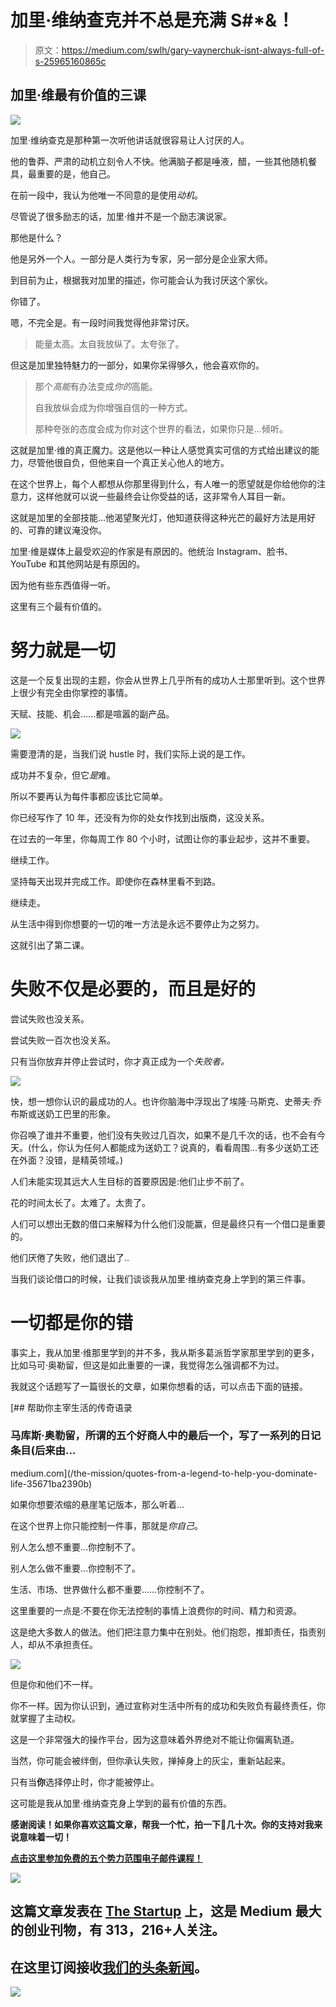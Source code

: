 # 加里·维纳查克并不总是充满 S#*&！

> 原文：<https://medium.com/swlh/gary-vaynerchuk-isnt-always-full-of-s-25965160865c>

## 加里·维最有价值的三课

![](img/92c9d64006d2d4b68fecbdc5831373e5.png)

加里·维纳查克是那种第一次听他讲话就很容易让人讨厌的人。

他的鲁莽、严肃的动机立刻令人不快。他满脑子都是唾液，醋，一些其他随机餐具，最重要的是，他自己。

在前一段中，我认为他唯一不同意的是使用*动机*。

尽管说了很多励志的话，加里·维并不是一个励志演说家。

那他是什么？

他是另外一个人。一部分是人类行为专家，另一部分是企业家大师。

到目前为止，根据我对加里的描述，你可能会认为我讨厌这个家伙。

你错了。

嗯，不完全是。有一段时间我觉得他非常讨厌。

> 能量太高。太自我放纵了。太夸张了。

但这是加里独特魅力的一部分，如果你呆得够久，他会喜欢你的。

> 那个*高能*有办法变成*你的*高能。
> 
> 自我放纵会成为你增强自信的一种方式。
> 
> 那种夸张的态度会成为你对这个世界的看法，如果你只是…倾听。

这就是加里·维的真正魔力。这是他以一种让人感觉真实可信的方式给出建议的能力，尽管他很自负，但他来自一个真正关心他人的地方。

在这个世界上，每个人都想从你那里得到什么，有人唯一的愿望就是你给他你的注意力，这样他就可以说一些最终会让你受益的话，这非常令人耳目一新。

这就是加里的全部技能…他渴望聚光灯，他知道获得这种光芒的最好方法是用好的、可靠的建议淹没你。

加里·维是媒体上最受欢迎的作家是有原因的。他统治 Instagram、脸书、YouTube 和其他网站是有原因的。

因为他有些东西值得一听。

这里有三个最有价值的。

# **努力就是一切**

这是一个反复出现的主题，你会从世界上几乎所有的成功人士那里听到。这个世界上很少有完全由你掌控的事情。

天赋、技能、机会……都是喧嚣的副产品。

![](img/a841f25c343153b41415002f4fef8c63.png)

需要澄清的是，当我们说 hustle 时，我们实际上说的是工作。

成功并不复杂，但它*是*难。

所以不要再认为每件事都应该比它简单。

你已经写作了 10 年，还没有为你的处女作找到出版商，这没关系。

在过去的一年里，你每周工作 80 个小时，试图让你的事业起步，这并不重要。

继续工作。

坚持每天出现并完成工作。即使你在森林里看不到路。

继续走。

从生活中得到你想要的一切的唯一方法是永远不要停止为之努力。

这就引出了第二课。

# 失败不仅是必要的，而且是好的

尝试失败也没关系。

尝试失败一百次也没关系。

只有当你放弃并停止尝试时，你才真正成为一个*失败者。*

![](img/2fd9957d7a03d3b88a4820a7f3cc7322.png)

快，想一想你认识的最成功的人。也许你脑海中浮现出了埃隆·马斯克、史蒂夫·乔布斯或送奶工巴里的形象。

你召唤了谁并不重要，他们没有失败过几百次，如果不是几千次的话，也不会有今天。(什么，你认为任何人都能成为送奶工？说真的，看看周围…有多少送奶工还在外面？没错，是精英领域。)

人们未能实现其远大人生目标的首要原因是:他们止步不前了。

花的时间太长了。太难了。太贵了。

人们可以想出无数的借口来解释为什么他们没能赢，但是最终只有一个借口是重要的。

他们厌倦了失败，他们退出了..

当我们谈论借口的时候，让我们谈谈我从加里·维纳查克身上学到的第三件事。

# **一切都是你的错**

事实上，我从加里·维那里学到的并不多，我从斯多葛派哲学家那里学到的更多，比如马可·奥勒留，但这是如此重要的一课，我觉得怎么强调都不为过。

我就这个话题写了一篇很长的文章，如果你想看的话，可以点击下面的链接。

[](/the-mission/quotes-from-a-legend-to-help-you-dominate-life-35671ba2390b) [## 帮助你主宰生活的传奇语录

### 马库斯·奥勒留，所谓的五个好商人中的最后一个，写了一系列的日记条目(后来由…

medium.com](/the-mission/quotes-from-a-legend-to-help-you-dominate-life-35671ba2390b) 

如果你想要浓缩的悬崖笔记版本，那么听着…

在这个世界上你只能控制一件事，那就是*你自己*。

别人怎么想不重要…你控制不了。

别人怎么做不重要…你控制不了。

生活、市场、世界做什么都不重要……你控制不了。

这里重要的一点是:不要在你无法控制的事情上浪费你的时间、精力和资源。

这是绝大多数人的做法。他们把注意力集中在别处。他们抱怨，推卸责任，指责别人，却从不承担责任。

![](img/244174471ce4e2c2b813c60929fcdce0.png)

但是你和他们不一样。

你不一样。因为你认识到，通过宣称对生活中所有的成功和失败负有最终责任，你就掌握了主动权。

这是一个非常强大的操作平台，因为这意味着外界绝对不能让你偏离轨道。

当然，你可能会被绊倒，但你承认失败，掸掉身上的灰尘，重新站起来。

只有当**你**选择停止时，你才能被停止。

这可能是我从加里·维纳查克身上学到的最有价值的东西。

**感谢阅读！如果你喜欢这篇文章，帮我一个忙，拍一下**👏**几十次。你的支持对我来说意味着一切！**

[**点击这里参加免费的五个势力范围电子邮件课程！**](http://www.thehyperfocusedmind.com/)

[![](img/308a8d84fb9b2fab43d66c117fcc4bb4.png)](https://medium.com/swlh)

## 这篇文章发表在 [The Startup](https://medium.com/swlh) 上，这是 Medium 最大的创业刊物，有 313，216+人关注。

## 在这里订阅接收[我们的头条新闻](http://growthsupply.com/the-startup-newsletter/)。

[![](img/b0164736ea17a63403e660de5dedf91a.png)](https://medium.com/swlh)